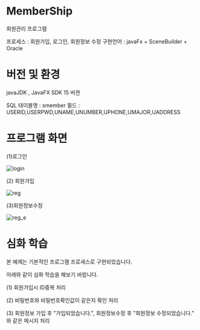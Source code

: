 # MemberShip
회원관리 프로그램

프로세스 : 회원가입, 로그인, 회원정보 수정
구현언어 : javaFx + SceneBuilder + Oracle

# 버전 및 환경
javaJDK , JavaFX SDK 15 버젼

SQL  테이블명 : smember
               필드 : USERID,USERPWD,UNAME,UNUMBER,UPHONE,UMAJOR,UADDRESS

# 프로그램 화면
(1)로그인

![login](https://user-images.githubusercontent.com/93318468/140670337-7d7177d0-4fee-4b20-a90b-6983c8e1a648.jpg)

(2) 회원가입

![reg](https://user-images.githubusercontent.com/93318468/140670343-a0239797-bb66-4127-a2fe-1c1dce7fc58c.jpg)

(3)회원정보수정

![reg_e](https://user-images.githubusercontent.com/93318468/140670350-bdb0dfc6-eb30-48bd-9054-e2de7d2ddff9.jpg)

# 심화 학습
본 예제는 기본적인 프로그램 프로세스로 구현되었습니다.

아래와 같이 심화 학습을 해보기 바랍니다.

(1) 회원가입시 ID중복 처리

(2) 비밀번호와 비밀번호확인값이 같은지 확인 처리

(3) 회원정보 가입 후 "가입되었습니다.", 회원정보수정 후 "회원정보 수정되었습니다." 와 같은 메시지 처리
